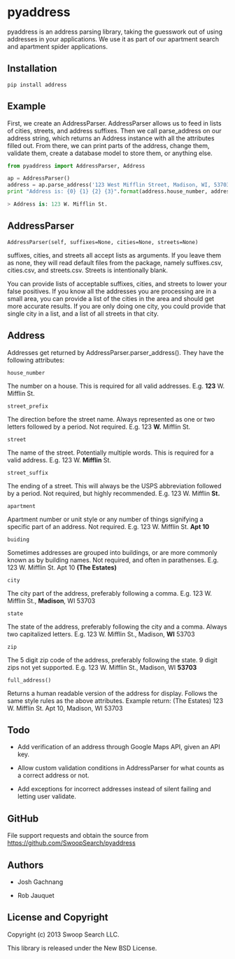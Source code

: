 pyaddress
=========

pyaddress is an address parsing library, taking the guesswork out of using addresses in your applications. We use it as part of our apartment search and apartment spider applications.

Installation
------------

`pip install address`

Example
-------

First, we create an AddressParser. AddressParser allows us to feed in lists of cities, streets, and address suffixes. Then we call
parse_address on our address string, which returns an Address instance with all the attributes filled out. From there, we can
print parts of the address, change them, validate them, create a database model to store them, or anything else.

```python
from pyaddress import AddressParser, Address

ap = AddressParser()
address = ap.parse_address('123 West Mifflin Street, Madison, WI, 53703')
print "Address is: {0} {1} {2} {3}".format(address.house_number, address.street_prefix, address.street, address.street_suffix)

> Address is: 123 W. Mifflin St.
```

AddressParser
-------------

`AddressParser(self, suffixes=None, cities=None, streets=None)`

suffixes, cities, and streets all accept lists as arguments. If you leave them as none, they will read default files
from the package, namely suffixes.csv, cities.csv, and streets.csv. Streets is intentionally blank.

You can provide lists of acceptable suffixes, cities, and streets to lower your false positives. If you know all
the addresses you are processing are in a small area, you can provide a list of the cities in the area and should
get more accurate results. If you are only doing one city, you could provide that single city in a list, and a list
of all streets in that city.


Address
-------

Addresses get returned by AddressParser.parser_address(). They have the following attributes:

`house_number`

The number on a house. This is required for all valid addresses. E.g. __123__ W. Mifflin St.

`street_prefix`

The direction before the street name. Always represented as one or two letters followed by a period. Not required.
E.g. 123 __W.__ Mifflin St.

`street`

The name of the street. Potentially multiple words. This is required for a valid address. E.g. 123 W. __Mifflin__ St.

`street_suffix`

The ending of a street. This will always be the USPS abbreviation followed by a period. Not required, but highly recommended.
 E.g. 123 W. Mifflin __St.__

`apartment`

Apartment number or unit style or any number of things signifying a specific part of an address. Not required. E.g. 123
W. Mifflin St. __Apt 10__

`buiding`

Sometimes addresses are grouped into buildings, or are more commonly known as by building names. Not required, and often
 in parathenses. E.g. 123 W. Mifflin St. Apt 10 __(The Estates)__

`city`

The city part of the address, preferably following a comma. E.g. 123 W. Mifflin St., __Madison__, WI 53703

`state`

The state of the address, preferably following the city and a comma. Always two capitalized letters. E.g. 123 W. Mifflin St., Madison, __WI__ 53703

`zip`

The 5 digit zip code of the address, preferably following the state. 9 digit zips not yet supported. E.g. 123 W. Mifflin St., Madison, WI __53703__

`full_address()`

Returns a human readable version of the address for display. Follows the same style rules as the above attributes.
Example return: (The Estates) 123 W. Mifflin St. Apt 10, Madison, WI 53703

Todo
----

* Add verification of an address through Google Maps API, given an API key.

* Allow custom validation conditions in AddressParser for what counts as a correct address or not.

* Add exceptions for incorrect addresses instead of silent failing and letting user validate.

GitHub
------

File support requests and obtain the source from https://github.com/SwoopSearch/pyaddress

Authors
-------

* Josh Gachnang

* Rob Jauquet

License and Copyright
-------

Copyright (c) 2013 Swoop Search LLC.

This library is released under the New BSD License.